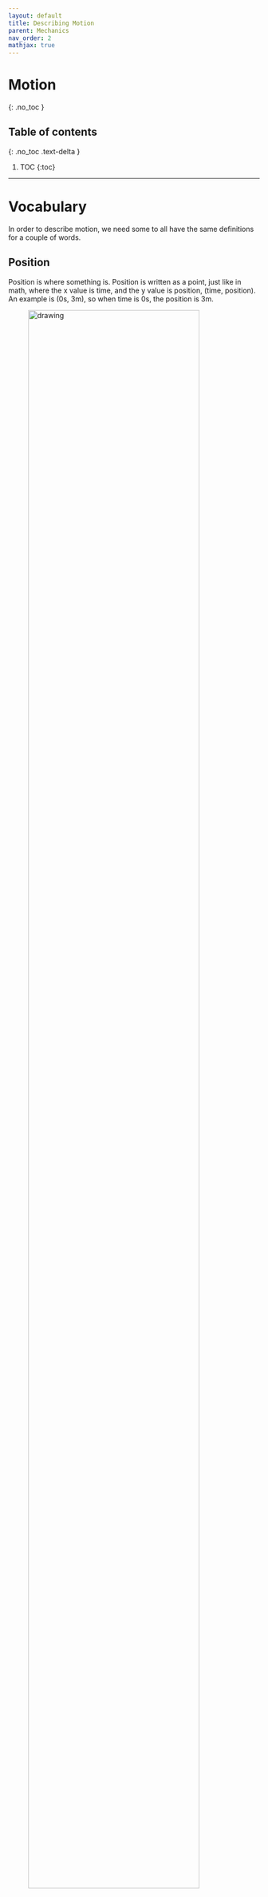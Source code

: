 ```yaml
---
layout: default
title: Describing Motion
parent: Mechanics
nav_order: 2
mathjax: true
---
```


# Motion
{: .no_toc }

<!-- table of contents for the page -->
## Table of contents
{: .no_toc .text-delta }

1. TOC
{:toc}

---
# Vocabulary
In order to describe motion, we need some to all have the same definitions for a couple of words.

## Position
Position is where something is.
Position is written as a point, just like in math, where the x value is time, and the y value is position, (time, position).
An example is (0s, 3m), so when time is 0s, the position is 3m.

<figure>
<img src="./images/1.1-motion-position.png" alt="drawing" width="90%"/>
<figcaption>Motion graph for an object with constant position.</figcaption>
</figure>

### Examples
  * From your nose to the finger tips of your outstretched hand is 1 meter.
  * From Junction City to Ikea in KC is 200 km (there is more about this below).


## Velocity
Velocity is **both** speed and direction - how fast **and** which way.
The units of velocity are meters per second $$\frac{m}{s}$$.

To calculate velocity you take the change in position divided by the change in time:

$$\text{Velocity} = \frac{\text{Change in Position}}{\text{Change in Time}} = \frac{\Delta\text{P}}{\Delta\text{t}}$$

### Examples
  * Walking speed is 1$$\frac{m}{s}$$
  * The fastest a person can run is about 10$$\frac{m}{s}$$
  * A car traveling on the interstate is going 120$$\frac{km}{hr}$$ which is about 34$$\frac{m}{s}$$

When plotting motion, constant velocity is anytime you have a straight line.
If the line is pointed up, then it is a positive velocity.
If the line is pointed down, then it is a negative velocity.
If the line is flat, then it has no velocity, its position is constant.

<figure>
<img src="./images/1.1-motion-velocity.png" alt="drawing" width="90%"/>
<figcaption>Motion graph for an object with constant position.</figcaption>
</figure>


## Acceleration
Acceleration is change in velocity.
Now, since velocity is both speed **AND** direction, then acceleration can be, change in speed **OR** change in direction.
This means that if I speed up, like when I leave a stop sign in a car, that is accelerating.
If I turn a corner, but have a constant speed, then I'm also accelerating.

The units of acceleration are $$\frac{\text{meter}}{\text{second}^2} = \frac{m}{s^2}$$.

To calculate acceleration you take the change in velocity divided by the change in time:

$$\text{Acceleration} = \frac{\text{Change in Velocity}}{\text{Change in Time}} = \frac{\Delta\text{V}}{\Delta\text{t}}$$

Note the similarity, position and velocity have the **SAME** relationship as do velocity and acceleration.
This is because one is the slope of the other.
Look back at the graphs for velocity, see how they have a constant slope?
that means they have a constant velocity.

Now look at the graphs for acceleration.
Note, you cannot tell if the acceleration is constant just by looking, you can only tell that it is accelerating.
**ANY** time the position versus time graph is curved, the object is accelerating.

<figure>
<img src="./images/1.1-motion-acceleration.png" alt="drawing" width="90%"/>
<figcaption>Motion graph for an object that is accelerating.  Note how it makes a happy face for positive acceleration, and a frowny face for negative acceleration.</figcaption>
</figure>

# Activity - Graph Matching


# Activity - Graph Sketching

# Calculation Examples


# Additional Material
## Units
Motion is described by combinations of length (meters) and time (seconds).

`Distance` is how far apart two things are and is measured in meters.
In math you will learn how to calculate the distance between any two points.
For this class we will stick to simple distances.

`Speed` and `velocity` both describe how fast something is going and have the units

$$\frac{ \text{meters} }{ \text{second} } = \frac{m}{s}$$

'Acceleration' describes how fast something velocity is changing and has the units:

$$\frac{ \text{meters} }{ \text{seconds squared} } = \frac{m}{s^2}$$



## Distance
`Distance` is how far something is.
So you have an idea of distances here are some common ones.

  * If you stretch out your arm, the distance from your nose to the end of your fingers is 1 meter.
  * The width of the nail on your pointer finger is about 1cm.

If an object is moving and you want to track the distance it is covering, you do the following:

$$\text{Distance} = \text{Current Position} - \text{Previous Position}$$

This is short handed by using the Greek symbol delta, or $\delta$, which means 'change in'.
Everytime you see the symbol $\delta$ you should immediately replace it with 'change in' in your head.
Using our new symbol distance becomes:

$$\text{Distance} = \delta\text{Position}$$

Look at the picture below.
The pen is 13cm long because 18cm - 5cm is 13cm.

<figure>
<img src="images/distance-pen.JPG" alt="drawing" width="90%"/>
<figcaption>Measuring the distance from one end of a pen to the other.</figcaption>
</figure>


Normally we make our lives easier and line the zero up with one side, but that is not always possible.


## Vector
A `vector` is both a distance and a direction, usually represented by an arrow.
To explain the difference between direction and a vector, consider my weekend trip.

This weekend I'm going to Ikea in Kansas City.
It is 200 km away.
If you tell a friend that Kansas City is 200 km away, they have a lot of options.

<figure>
<img src="images/distance-map.png" alt="drawing" width="90%"/>
<figcaption>
    A map with a ring showing all of the places that are 200km from Junction City.
</figcaption>
</figure>

To fix this problem when we say that Kansas City is 200km away, we also have to say in which direction, East.

<figure>
<img src="images/vector-map.png" alt="drawing" width="90%"/>
<figcaption>
    A map with an arrow pointing east to Kansas City.  The length is 200km.
</figcaption>
</figure>


When you specify the direction of a distance it becomes a `vector`.
A `vector` is simply a direction that also has a direction associated with it.

You can also get vectors using the $\delta$ symbol that we used for distance earlier.
But that is is more complicated and will be put at the end for those over-achievers out there.


## Speed and Velocity
`Speed` is just a distance divided by a time.
`velocity` is just a vector divided by time.

$$\text{Speed} = \frac{\text{Distance}}{\text{Time}}$$

$$\text{Velocity} = \frac{\text{Vector}}{\text{Time}}$$

A couple of good speeds to remember are:

  * Walking speed is about 1 m/s.
  * The fastest people can run about 10 m/s.
  * Driving down I-70 is 120 km/hr.

Back to my weekend trip.
Ikea is 200 km away AND it will take me two hours to get there.
To calculate the speed we just need the distance.

$$\text{Speed} = \frac{\text{Distance}}{\text{Time}} = \frac{200 km}{2 hr} = 100\frac{km}{hr}$$

But to calcuate the velocity we need a vector, so let's rephrase where Ikea is.
Ikea is 200 km East of Junction City AND it will take me two hours to get there.
Now we can calculate the velocity.

$$\text{Velocity} = \frac{\text{Vector}}{\text{Time}} = \frac{200 km East}{2 hr} = 100\frac{km}{hr}\text{ East}$$

These are both called ***average*** speed, and ***average*** velocity.
This is because they are the average speed we drove over the whole time.
When I go to Kansas City I usually make one stop, so there is a period of time that I'm not moving.
The rest of the time I'm usually moving along quite fast, 120 km/hr.
When you ***average*** out the time I was not moving with the time I was, you get the 100 km/hr that we calculated.

If you want to calculate instantaneous speed and velocity, well check at the end.
We'll talk more about $\delta$ and instantaneous measurments then.


## Acceleration
Speed and velocity looked at how a distance or vector changed in time.
Acceleration looks at how a speed or velocity changes in time.

The most common acceleration by far is gravity.

  * The acceleration due to gravity is 10 $\frac{m}{s^2}$

First let's look at acceleration as the change in speed divided by the change in time.

$$\text{Acceleration} = \frac{\text{Change in Speed}}{\text{Change in Time}} = \frac{\delta\text{Speed}}{\delta\text{Time}}$$

My car is amazing, if I push the gas peddal all the way to the floor when I am headed down the entrance ramp it takes 7.0 seconds to reach 28 m/s (62 mph).
That means that the acceleration of my car is:

$$\text{Accleration} = \frac{28 m/s}{7.0 s} = 4 \frac{m}{s^2}$$

However, my care is even better at stopping!
It only takes 3.3 seconds to stop from 31.3 m/s, so

$$\text{Accleration} = \frac{-31.3 m/s}{3.3 s} = -9.5 \frac{m}{s^2}$$

What is the difference between the two answers?

  * When accelerating the number was positive
  * When slowing down (deccelerating) the number was negative

In physics, if something is getting faster, it has a positive acceleration, if something is getting slower, it has a negative acceleration.


# Add 
{: .no_toc}

** to do **
  * talk about how with velocity there is one other thing, changing direction
  * talk about which of the three we can feel.

## Position vs Time Graphs
{: .no_toc}
  * show examples of position versus time and how to calculate distance, velocity, and acceleration (well you can't calculate acceleration, but you can recognize when it is happening.)


## Instantaneous Velocity and Acceleration
{: .no_toc}
  * Explain how the change in  can mean a long time, or a short time.  The shorter the time, the more instantaneous the velocity is.

